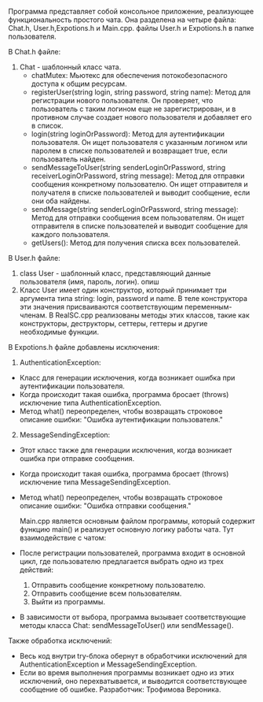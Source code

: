 Программа представляет собой консольное приложение, реализующее функциональность простого чата. Она разделена на четыре файла: Chat.h, User.h,Expotions.h и Main.cpp.
файлы User.h и Expotions.h в папке пользователя.

В Chat.h файле:
 1. Chat - шаблонный класс чата.
     - chatMutex: Мьютекс для обеспечения потокобезопасного доступа к общим ресурсам.
     - registerUser(string login, string password, string name): Метод для регистрации нового пользователя. Он проверяет, что пользователь с таким логином еще не зарегистрирован, и в противном случае создает нового пользователя и добавляет его в список.
     - login(string loginOrPassword): Метод для аутентификации пользователя. Он ищет пользователя с указанным логином или паролем в списке пользователей и возвращает true, если пользователь найден.
     - sendMessageToUser(string senderLoginOrPassword, string receiverLoginOrPassword, string message): Метод для отправки сообщения конкретному пользователю. Он ищет отправителя и получателя в списке пользователей и выводит сообщение, если они оба найдены.
     - sendMessage(string senderLoginOrPassword, string message): Метод для отправки сообщения всем пользователям. Он ищет отправителя в списке пользователей и выводит сообщение для каждого пользователя.
     - getUsers(): Метод для получения списка всех пользователей.

В User.h файле:

1. class User -  шаблонный класс, представляющий данные пользователя (имя, пароль, логин).
опиш
2. Класс User имеет один конструктор, который принимает три аргумента типа string: login, password и name. В теле конструктора эти значения присваиваются соответствующим переменным-членам.
В RealSC.cpp реализованы методы этих классов, такие как конструкторы, деструкторы, сеттеры, геттеры и другие необходимые функции.

  В Expotions.h файле добавлены исключения:
  1. AuthenticationException:
   - Класс для генерации исключения, когда возникает ошибка при аутентификации пользователя.
   - Когда происходит такая ошибка, программа бросает (throws) исключение типа AuthenticationException.
   - Метод what() переопределен, чтобы возвращать строковое описание ошибки: "Ошибка аутентификации пользователя."

  2. MessageSendingException:
   - Этот класс также для генерации исключения, когда возникает ошибка при отправке сообщения.
   - Когда происходит такая ошибка, программа бросает (throws) исключение типа MessageSendingException.
   - Метод what() переопределен, чтобы возвращать строковое описание ошибки: "Ошибка отправки сообщения."

     
     Main.cpp является основным файлом программы, который содержит функцию main() и реализует основную логику работы чата.
 Тут взаимодействие с чатом:
   - После регистрации пользователей, программа входит в основной цикл, где пользователю предлагается выбрать одно из трех действий:
     1. Отправить сообщение конкретному пользователю.
     2. Отправить сообщение всем пользователям.
     3. Выйти из программы.
   - В зависимости от выбора, программа вызывает соответствующие методы класса Chat: sendMessageToUser() или sendMessage().

Также обработка исключений:
   - Весь код внутри try-блока обернут в обработчики исключений для AuthenticationException и MessageSendingException.
   - Если во время выполнения программы возникает одно из этих исключений, оно перехватывается, и выводится соответствующее сообщение об ошибке.
     Разработчик: Трофимова Вероника.










